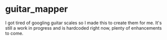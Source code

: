 # guitar_mapper

I got tired of googling guitar scales so I made this to create them for me. It's still a work in progress and is hardcoded right now, plenty of enhancements to come.
